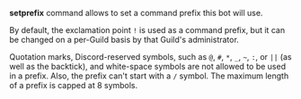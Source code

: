**setprefix** command allows to set a command prefix this bot will use.

By default, the exclamation point `!` is used as a command prefix, but it can be changed on a per-Guild basis by that Guild's administrator.

Quotation marks, Discord-reserved symbols, such as `@`, `#`, `*`, `_`, `~`, `:`, or `||` (as well as the backtick), and white-space symbols are not allowed to be used in a prefix. Also, the prefix can't start with a `/` symbol. The maximum length of a prefix is capped at 8 symbols.
